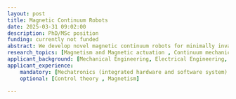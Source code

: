 ```yaml
---
layout: post
title: Magnetic Continuum Robots
date: 2025-03-31 09:02:00
description: PhD/MSc position 
funding: currently not funded
abstract: We develop novel magnetic continuum robots for minimally invasive robotics operations with medical image guidance. Your task will be exploring different magnetic continuum robot actuation methods, combining ultrahigh field magnetic actuation and concentric-tube robot actuation concepts.
research_topics: [Magnetism and Magnetic actuation , Continuum mechanics ,Electromagnetic actuation systems,  Mechatronic design, Nonlinear control]
applicant_background: [Mechanical Engineering, Electrical Engineering, Biomedical Engineering, Mechatronic Engineering, Physics]
applicant_experience:
	mandatory: [Mechatronics (integrated hardware and software system) , Programming (C++, Python, ROS) , CAD designing , Embedded systems]
	optional: [Control theory , Magnetism]

---
```

